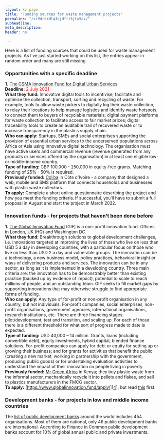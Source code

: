 ```yaml
---
layout: kz-page
title: "Funding sources for waste management projects"
permalink: "/sr9drordtq3cjdfrr3jtx5az/"
subheadline: 
meta_description: 
header: no

---
```


Here is a list of funding sources that could be used for waste management projects. 
As I've just started working on this list, the entries appear in random order and many are still missing.


### Opportunities with a specific deadline

**1.** [The GSMA Innovation Fund for Digital Urban Services][9]  
**Deadline:** <span style="color:red">2 July 2021</span>  
**What they fund:** Innovative digital tools to incentivise, facilitate and optimise the collection, transport, sorting and recycling of waste. For example, tools to allow waste pickers to digitally log their waste collection, to relay their locations to help manage logistics and identify waste hotspots, to connect them to buyers of recyclable materials; digital payment platforms for waste collection to facilitate access to fair market prices; digital traceability tools to create an auditable trail of recovered waste or to increase transparency in the plastics supply chain.  
**Who can apply:** Startups, SMEs and social enterprises supporting the provision of essential urban services to the underserved populations across Africa or Asia using innovative digital technology. The organisation must have active users and commercial revenue (revenue generated from any products or services offered by the organisation) in at least one eligible low- or middle-income country.    
**Type of funding:** GBP 100,000 - 250,000 in equity-free grants. Matching funding of 25% - 50% is required.  
**Previously funded:** [Coliba][10] in Côte d'Ivoire - a company that designed a web, mobile and SMS platform that connects households and businesses with plastic waste collectors.   
**To apply:** Complete a short online questionnaire describing the project and how you meet the funding criteria. If successful, you'll have to submit a full proposal in August and start the project in March 2022.  





### Innovation funds - for projects that haven't been done before


**1.** [The Global Innovation Fund][3] (GIF) is a non-profit innovation fund. Offices in London, UK (HQ) and Washington DC.  
**What they fund:** 
Breakthrough solutions to global development challenges, i.e. innovations targeted at improving the lives of those who live on less than USD 5 a day in developing countries, with a particular focus on those who live on less than USD 2 a day and vulnerable groups.
The innovation can be a technology, a new business model, policy practices, behavioral insight or ways of delivering products and services. 
The innovation can be in any sector, as long as it is implemented in a developing country. 
Three main criteria are: the innovation has to be demonstrably better than existing practice (backed up by evidence of impact), potential to scale to reach millions of people, and an outstanding team. 
GIF seeks to fill market gaps by supporting innovations that may otherwise struggle to find appropriate forms of funding.   
**Who can apply:** 
Any type of for-profit or non-profit organisation in any country, but not individuals. 
For-profit companies, social enterprises, non-profit organisations, government agencies, international organisations, research institutions, etc. 
There are three financing stages: pilot/development, test and transition, and scaling up. For each of those there is a different threshold for what sort of progress made to date is expected.   
**Type of funding:** 
USD 40,000 – 14 million. 
Grants, loans (including convertible debt), equity investments, hybrid capital, blended finance solutions. 
For-profit companies can apply for debt or equity for setting up or growing their business; and for grants for activities that benefit the public (creating a new market, working in partnership with the government, producing public goods) or for undertaking evaluation activities to understand the impact of their innovation on people living in poverty.  
**Previously funded:** 
[Mr Green Africa][5] in Kenya; they buy plastic waste from the informal sector, mechanically recycle it into pellets and flakes, and sell to plastics manufacturers in the FMCG sector.  
**To apply:** 
[https://www.globalinnovation.fund/apply/][4], but read [this][8] first.  



<!--  **2.** [Fund for Innovation in Development / Fonds d’Innovation pour le Développement][6] (FID) is a non-profit innovation fund. Chaired by MIT economist and Nobel laureate Esther Duflo. Hosted by the [French Development Agency][7] in Paris, France. Founded in 2021.  
**What they fund:** Testing and scaling up of innovative solutions to poverty and inequality.  
**Who can apply:** 
**Type of funding:** 
**Previously funded:** 
**To apply:** 



The innovations it will fund can come from any sector, and their scope is not strictly defined: they may be technical, social, environmental, or involve governance, processes, or other issues. 
But FID prioritizes the sectors of education (with emphasis on girls’ schooling), health, the environment, and gender equality.



grants



Public and private sectors, including universities and researchers. Particular focus on projects in 19 priority countries for French aid, mostly in sub-Saharan Africa. https://www.afd.fr/en/grants-development-poorest-countries




 three main criteria: evidence of impact, cost-effectiveness in achieving development outcomes compared to existing approaches, and potential for scale and sustainability. The higher the grant — which could be up to €4 million

  the grants are “the equivalent of venture capital for social innovation.”


  innovation in policy processes,, education etc

  focus on innovative ideas on really complicated issues such as adaptation [to] climate change, education, health [and] gender equality, that can really transform public policy.


“Stage 0” grants of up to €50,000. These will help researchers, primarily from the priority countries, improve their proposals before applying for larger amounts. 

Funding in the form of grants will be made available to proposed projects from all types of organizations, including research institutions, NGOs, governments, businesses and others. The budget for FID’s first year is €15 million.
 -->



### Development banks - for projects in low and middle income countries

The [list of public development banks][1] around the world includes 454 organisations. Most of them are national, only 46 public development banks are international. According to [Finance in Common][2] public development banks account for 10% of global annual public and private investments.







<!-- **2.** 
**What they fund:** 
**Who can apply:** 
**Type of funding:** 
**Previously funded:**   

**To apply:** 
 -->



[1]: https://afdshiny.shinyapps.io/developmentbanksdatabase/
[2]: https://financeincommon.org/
[3]: https://www.globalinnovation.fund
[4]: https://www.globalinnovation.fund/apply/
[5]: https://www.globalinnovation.fund/investments/mr-green-africa/
[6]: https://fundinnovation.dev/en/
[7]: https://www.afd.fr/en/actualites/fund-innovation-development-launches-its-first-call-projects
[8]: https://www.globalinnovation.fund/2000-pitches-later-how-to-improve-your-odds/
[9]: https://www.gsma.com/mobilefordevelopment/digitalutilities/innovation-fund/
[10]: https://coliba.ci/
